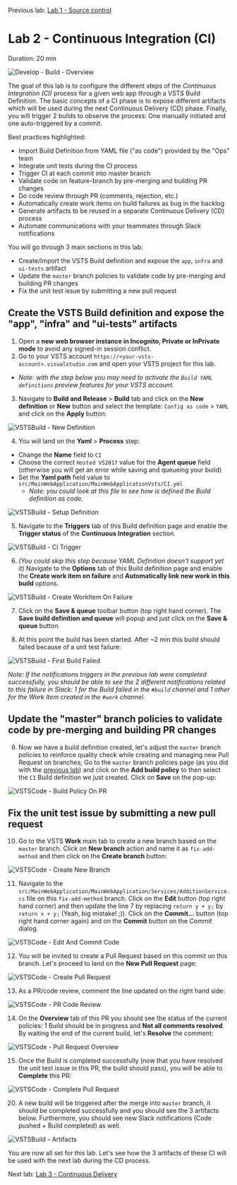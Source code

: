 Previous lab: [Lab 1 - Source control](../Lab%201%20-%20Source%20control/README.md)

# Lab 2 - Continuous Integration (CI)

Duration: 20 min

![Develop - Build - Overview](./imgs/Develop-Build-Overview.PNG)

The goal of this lab is to configure the different steps of the *Continuous Integration (CI)* process for a given web app through a VSTS Build Definition. The basic concepts of a CI phase is to expose different artifacts which will be used during the next Continuous Delivery (CD) phase. Finally, you will trigger 2 builds to observe the process: One manually initiated and one auto-triggered by a commit. 

Best practices highlighted:

- Import Build Definition from YAML file ("as code") provided by the "Ops" team
- Integrate unit tests during the CI process
- Trigger CI at each commit into master branch
- Validate code on feature-branch by pre-merging and building PR changes
- Do code review through PR (comments, rejection, etc.)
- Automatically create work items on build failures as bug in the backlog
- Generate artifacts to be reused in a separate Continuous Delivery (CD) process
- Automate communications with your teammates through Slack notifications

You will go through 3 main sections in this lab:

- Create/Import the VSTS Build definition and expose the `app`, `infra` and `ui-tests` artifact
- Update the `master` branch policies to validate code by pre-merging and building PR changes
- Fix the unit test issue by submitting a new pull request

## Create the VSTS Build definition and expose the "app", "infra" and "ui-tests" artifacts

1. Open a **new web browser instance in Incognito, Private or InPrivate mode** to avoid any signed-in session conflict.
2. Go to your VSTS account `https://<your-vsts-account>.visualstudio.com` and open your VSTS project for this lab.
  - *Note: with the step below you may need to activate the `Build YAML definitions` preview features for your VSTS account.*
3. Navigate to **Build and Release** > **Build** tab and click on the **New definition** or **New** button and select the template: `Config as code` > `YAML` and click on the **Apply** button:

![VSTSBuild - New Definition](./imgs/VSTSBuild-NewDefinition.PNG)

4. You will land on the **Yaml** > **Process** step:
  - Change the **Name** field to `CI`
  - Choose the correct `Hosted VS2017` value for the **Agent queue** field (otherwise you will get an error while saving and queueing your build)
  - Set the **Yaml path** field value to `src/MainWebApplication/MainWebApplicationVsts/CI.yml`
    - *Note: you could look at this file to see how is defined the Build definition as code.*

![VSTSBuild - Setup Definition](./imgs/VSTSBuild-SetupDefinition.PNG)

5. Navigate to the **Triggers** tab of this Build definition page and enable the **Trigger status** of the **Continuous Integration** section.

![VSTSBuild - CI Trigger](./imgs/VSTSBuild-CITrigger.PNG)

6. *(You could skip this step because YAML Definition doesn't support yet it)* Navigate to the **Options** tab of this Build definition page and enable the **Create work item on failure** and **Automatically link new work in this build** options.

![VSTSBuild - Create WorkItem On Failure](./imgs/VSTSBuild-CreateWorkItemOnFailure.PNG)

7. Click on the **Save & queue** toolbar button (top right hand corner). The **Save build definition and queue** will popup and just click on the **Save & queue** button.

8. At this point the build has been started. After ~2 min this build should failed because of a unit test failure:

![VSTSBuild - First Build Failed](./imgs/VSTSBuild-FirstBuildFailed.PNG)

*Note: If the notifications triggers in the previous lab were completed successfully, you should be able to see the 2 different notifications related to this failure in Slack: 1 for the Build failed in the `#build` channel and 1 other for the Work Item created in the `#work` channel.*

## Update the "master" branch policies to validate code by pre-merging and building PR changes

9. Now we have a build definition created, let's adjust the `master` branch policies to reinforce quality check while creating and managing new Pull Request on branches; Go to the `master` branch policies page (as you did with the [previous lab](../Lab%201%20-%20Source%20control/README.md)) and click on the **Add build policy** to then select the `CI` Build definition we just created. Click on **Save** on the pop-up:

![VSTSCode - Build Policy On PR](./imgs/VSTSCode-BuildPolicyOnPR.PNG)

## Fix the unit test issue by submitting a new pull request

10. Go to the VSTS **Work** main tab to create a new branch based on the `master` branch. Click on **New branch** action and name it as `fix-add-method` and then click on the **Create branch** button:

![VSTSCode  - Create New Branch](./imgs/VSTSCode-CreateNewBranch.PNG)

11. Navigate to the `src/MainWebApplication/MainWebApplication/Services/AdditionService.cs` file on this `fix-add-method` branch. Click on the **Edit** button (top right hand corner) and then update the line 7 by replacing `return y + y;` by `return x + y;` (Yeah, big mistake! ;)). Click on the **Commit...** button (top right hand corner again) and on the **Commit** button on the *Commit* dialog.

![VSTSCode - Edit And Commit Code](./imgs/VSTSCode-EditAndCommitCode.PNG)

12. You will be invited to create a Pull Request based on this commit on this branch. Let's proceed to land on the **New Pull Request** page:

![VSTSCode - Create Pull Request](./imgs/VSTSCode-CreatePullRequest.PNG)

13. As a PR/code review, comment the line updated on the right hand side:

![VSTSCode - PR Code Review](./imgs/VSTSCode-PRCodeReview.PNG)

14. On the **Overview** tab of this PR you should see the status of the current policies: 1 Build should be in progress and **Not all comments resolved**. By waiting the end of the current build, let's **Resolve** the comment:

![VSTSCode - Pull Request Overview](./imgs/VSTSCode-PullRequestOverview.PNG)

15. Once the Build is completed successfully (now that you have resolved the unit test issue in this PR, the build should pass), you will be able to **Complete** this PR:

![VSTSCode - Complete Pull Request](./imgs/VSTSCode-CompletePullRequest.PNG)

20. A new build will be triggered after the merge into `master` branch, it should be completed successfully and you should see the 3 artifacts below. Furthermore, you should see new Slack notifications (Code pushed + Build completed) as well.

![VSTSBuild - Artifacts](./imgs/VSTSBuild-Artifacts.PNG)

You are now all set for this lab. Let's see how the 3 artifacts of these CI will be used with the next lab during the CD process.

Next lab: [Lab 3 - Continuous Delivery](../Lab%203%20-%20Continuous%20Delivery/README.md)